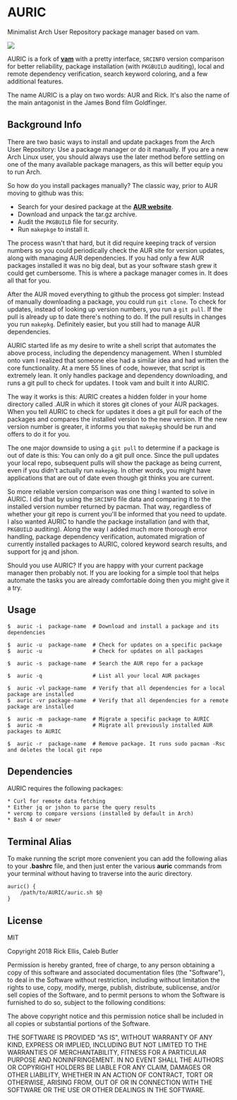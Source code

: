 # AURIC
Minimalist Arch User Repository package manager based on vam.

<img src="https://i.imgur.com/5aXvuuk.png" />

AURIC is a fork of __[vam](https://github.com/calebabutler/vam)__ with a pretty interface, `SRCINFO` version comparison for better reliability, package installation (with `PKGBUILD` auditing), local and remote dependency verification, search keyword coloring, and a few additional features.

The name AURIC is a play on two words: AUR and Rick. It's also the name of the main antagonist in the James Bond film Goldfinger.

## Background Info
There are two basic ways to install and update packages from the Arch User Repository: Use a package manager or do it manually. If you are a new Arch Linux user, you should always use the later method before settling on one of the many available package managers, as this will better equip you to run Arch.

So how do you install packages manually? The classic way, prior to AUR moving to github was this:

* Search for your desired package at the __[AUR website](https://aur.archlinux.org/)__.
* Download and unpack the tar.gz archive.
* Audit the `PKGBUILD` file for security.
* Run `makepkge` to install it.

The process wasn't that hard, but it did require keeping track of version numbers so you could periodically check the AUR site for version updates, along with managing AUR dependencies. If you had only a few AUR packages installed it was no big deal, but as your software stash grew it could get cumbersome. This is where a package manager comes in. It does all that for you.

After the AUR moved everything to github the process got simpler: Instead of manually downloading a package, you could run `git clone`. To check for updates, instead of looking up version numbers, you run a `git pull`. If the pull is already up to date there's nothing to do. If the pull results in changes you run `makepkg`. Definitely easier, but you still had to manage AUR dependencies.

AURIC started life as my desire to write a shell script that automates the above process, including the dependency management. When I stumbled onto vam I realized that someone else had a similar idea and had written the core functionality. At a mere 55 lines of code, however, that script is extremely lean. It only handles package and dependency downloading, and runs a git pull to check for updates. I took vam and built it into AURIC.

The way it works is this: AURIC creates a hidden folder in your home directory called .AUR in which it stores git clones of your AUR packages. When you tell AURIC to check for updates it does a git pull for each of the packages and compares the installed version to the new version. If the new version number is greater, it informs you that `makepkg` should be run and offers to do it for you.

The one major downside to using a `git pull` to determine if a package is out of date is this: You can only do a git pull once. Since the pull updates your local repo, subsequent pulls will show the package as being current, even if you didn't actually run `makepkg`. In other words, you might have applications that are out of date even though git thinks you are current.

So more reliable version comparison was one thing I wanted to solve in AURIC. I did that by using the `SRCINFO` file data and comparing it to the installed version number returned by pacman. That way, regardless of whether your git repo is current you'll be informed that you need to update. I also wanted AURIC to handle the package installation (and with that, `PKGBUILD` auditing). Along the way I added much more thorough error handling, package dependency verification, automated migration of currently installed packages to AURIC, colored keyword search results, and support for jq and jshon.

Should you use AURIC? If you are happy with your current package manager then probably not. If you are looking for a simple tool that helps automate the tasks you are already comfortable doing then you might give it a try.

## Usage

    $  auric -i  package-name  # Download and install a package and its dependencies

    $  auric -u  package-name  # Check for updates on a specific package
    $  auric -u                # Check for updates on all packages

    $  auric -s  package-name  # Search the AUR repo for a package

    $  auric -q                # List all your local AUR packages

    $  auric -vl package-name  # Verify that all dependencies for a local package are installed
    $  auric -vr package-name  # Verify that all dependencies for a remote package are installed

    $  auric -m  package-name  # Migrate a specific package to AURIC
    $  auric -m                # Migrate all previously installed AUR packages to AURIC

    $  auric -r  package-name  # Remove package. It runs sudo pacman -Rsc and deletes the local git repo


## Dependencies
AURIC requires the following packages:

    * Curl for remote data fetching
    * Either jq or jshon to parse the query results
    * vercmp to compare versions (installed by default in Arch)
    * Bash 4 or newer


## Terminal Alias
To make running the script more convenient you can add the following alias to your __.bashrc__ file, and then just enter the various __auric__ commands from your terminal without having to traverse into the auric directory.

    auric() {
        /path/to/AURIC/auric.sh $@
    }

## License

MIT

Copyright 2018 Rick Ellis, Caleb Butler

Permission is hereby granted, free of charge, to any person obtaining a copy of this software and associated documentation files (the "Software"), to deal in the Software without restriction, including without limitation the rights to use, copy, modify, merge, publish, distribute, sublicense, and/or sell copies of the Software, and to permit persons to whom the Software is furnished to do so, subject to the following conditions:

The above copyright notice and this permission notice shall be included in all copies or substantial portions of the Software.

THE SOFTWARE IS PROVIDED "AS IS", WITHOUT WARRANTY OF ANY KIND, EXPRESS OR IMPLIED, INCLUDING BUT NOT LIMITED TO THE WARRANTIES OF MERCHANTABILITY, FITNESS FOR A PARTICULAR PURPOSE AND NONINFRINGEMENT. IN NO EVENT SHALL THE AUTHORS OR COPYRIGHT HOLDERS BE LIABLE FOR ANY CLAIM, DAMAGES OR OTHER LIABILITY, WHETHER IN AN ACTION OF CONTRACT, TORT OR OTHERWISE, ARISING FROM, OUT OF OR IN CONNECTION WITH THE SOFTWARE OR THE USE OR OTHER DEALINGS IN THE SOFTWARE.